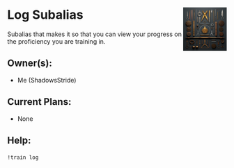 <h1>Log Subalias<img align="right" src="../../image.png" width="100px"></h1>

Subalias that makes it so that you can view your progress on the proficiency you are training in.

## Owner(s):
- Me (ShadowsStride)

## Current Plans:
- None

## Help:
`!train log`